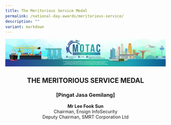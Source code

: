 ```yaml
---
title: The Meritorious Service Medal
permalink: /national-day-awards/meritorious-service/
description: ""
variant: markdown
---
```

![](/images/hero.png)

<center>
  <h2>THE MERITORIOUS SERVICE MEDAL</h2>
  <h3>[Pingat Jasa Gemilang]</h3>
</center>
<center>
  <p>
    <b>Mr Lee Fook Sun</b>
  <br>Chairman, Ensign InfoSecurity<br>Deputy Chairman, SMRT Corporation Ltd</p>
</center>
